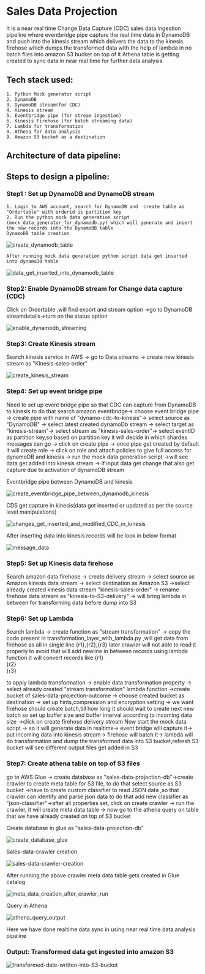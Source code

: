 

# Sales Data Projection

It is a near real time Change Data Capture (CDC) sales data ingestion pipeline where eventbridge pipe capture the real time data in DynamoDB and push into the kinesis stream which delivers the data to the kinesis firehose which dumps the transformed data with the help of lambda in no batch files into amazon S3 bucket on top of it Athena table is getting created to sync data in near real time for further data analysis

## Tech stack used:
    1. Python Mock generator script
    2. DynamoDB
    3. DynamoDB stream(for CDC)
    4. Kinesis stream
    5. Eventbridge pipe (for stream ingestion)
    6. Kinesis Firehose (for batch streaming data)
    7. Lambda for transformation
    8. Athena for data analysis
    9. Amazon S3 bucket as a destination

## Architecture of data pipeline:

## Steps to design a pipeline:

### Step1 : Set up DynamoDB and DynamoDB stream
    1. Login to AWS account, search for DynamoDB and  create table as "Ordertable" with orderid is partition key
    2. Run the python mock data generation script (mock_data_generator_for_dynamodb.py) which will generate and insert the new records into the DynamoDB table
    DynamoDB table creation
  ![create_dynamodb_table](https://github.com/user-attachments/assets/c33ee3e7-5b52-4789-8917-39cd56792b61)
  
    After running mock data generation python script data get inserted into dynamoDB table
   ![data_get_inserted_into_dynamodb_table](https://github.com/user-attachments/assets/0d9c11aa-2071-4c8e-8304-c71bd3e3d3f1)


### Step2: Enable DynamoDB stream for Change data capture (CDC)
Click on Ordertable ,will find export and stream option ->go to DynamoDB streamdetails->turn on the status option

![enable_dynamodb_streaming](https://github.com/user-attachments/assets/a276f4e4-fe7a-4035-a96e-1d0189ca5eb5)

### Step3: Create Kinesis stream
Search kinesis service in AWS -> go to Data streams -> create new kinesis stream as "Kinesis-sales-order"

![create_kinesis_stream](https://github.com/user-attachments/assets/ac1f2fe1-48ae-428e-b1b8-e20092718d6f)

### Step4: Set up event bridge pipe
Need to set up event bridge pipe so that CDC can capture from DynamoDB to kinesis to do that search amazon eventbridge-> choose event bridge pipe -> create pipe with name of "dynamo-cdc-to-kinesis"-> select source as "DynamoDB" -> select latest created dynamoDb stream -> select target as "kinesis-stream"-> select stream as "kinesis-sales-order"-> select eventID as partition key,so based on partition key it will decide in which shardes messages can go -> click on create pipe -> once pipe get created by default it will create role -> click on role and attach policies to give full access for dynamoDB and kinesis -> run the mock data generation script ->will see data get added into kinesis stream -> if input data get change that also get capture due to activation of dynamoDB stream

Eventbridge pipe between DynamoDB and kinesis

![create_eventbridge_pipe_between_dynamodb_kinesis](https://github.com/user-attachments/assets/c602d52e-577d-428d-b46d-873143dc5402)

CDS get capture in kinesis(data get inserted or updated as per the source level manipulations)

![changes_get_inserted_and_modified_CDC_in_kinesis](https://github.com/user-attachments/assets/4d367a54-eef3-440c-9e52-f8a9a54024f9)

After inserting data into kinesis records will be look in below format

![message_data](https://github.com/user-attachments/assets/ffb41f40-4e15-4588-b333-9b1e0d5d8a99)


### Step5: Set up Kinesis data firehose
Search amazon data firehose -> create delivery stream -> select source as Amazon kinesis data stream -> select destination as Amazon S3 ->select already created kinesis data stream "kinesis-sales-order" -> rename firehose data stream as "kinesis-to-S3-delivery" -> will bring lambda in between for transforming data before dump into S3



### Step6: Set up Lambda
Search lambda -> create function as "stream transformation" -> copy the code present in transformation_layer_with_lambda.py ,will get data from firehose as all in single line {r1},{r2},{r3} later crawler will not able to read it properly to avoid that will add newline in between records using lambda function it will convert records like {r1}\
                                             {r2}\
                                             {r3}

to apply lambda transformation -> enable data transformation property -> select already created "stream transformation" lambda function ->create bucket of sales-data-projection-outcome -> choose created bucket as destination -> set up hints,compression and encryption setting -> we want firehose should create batch,till how long it should wait to create next new batch so set up buffer size and buffer interval according to incoming data size ->click on create firehose delivery stream
Now start the mock data script -> so it will generate data in realtime-> event bridge will capture it-> put incoming data into kinesis stream-> firehose will batch it-> lambda will do transformation and dump the transformed data into S3 bucket,refresh S3 bucket will see different output files get added in S3 

### Step7: Create athena table on top of S3 files
go to AWS Glue -> create database as "sales-data-projection-db"->create crawler to create meta table for S3 file, to do that select source as S3 bucket ->have to create custom classifier to read JSON data ,so that crawler can identify and parse json data to do that add new classifier as "json-classifier"->after all properties set, click on create crawler -> run the crawler, it will create meta data table -> now go to the athena query on table that we have already created on top of S3 bucket

Create database in glue as "sales-data-projection-db"

![create_database_glue](https://github.com/user-attachments/assets/c987668b-190a-470b-acba-e4c11226008f)

Sales-data-crawler creation

![sales-data-crawler-creation](https://github.com/user-attachments/assets/9acdb2dd-fe55-4e16-8336-23cf42b05454)

After running the above crawler meta data table gets created in Glue catalog

![meta_data_creation_after_crawler_run](https://github.com/user-attachments/assets/88fc99a8-5b81-41a1-8c30-5d806aae7ede)


Query in Athena

![athena_query_output](https://github.com/user-attachments/assets/1ee03640-07c8-4341-939a-208f9ea9cc10)

Here we have done realtime data sync in using near real time data analysis pipeline

### Output: Transformed data get ingested into amazon S3

![transformed-date-written-into-S3-bucket](https://github.com/user-attachments/assets/f63f08a2-7076-42aa-b063-f0b12dac607a)




